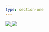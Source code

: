 ```yaml
---
type: section-one
---
```


<div>
    <a class="banner-desktop" href="https://filhosderivia.com.br">
        <img src="assets/images/social-media-icons/banner_desktop.jpg" />
    </a>
    <a class="banner-mobile" href="https://filhosderivia.com.br">
        <img src="assets/images/social-media-icons/banner-mobile.jpg" />
    </a>
</div>